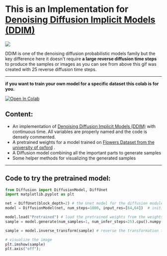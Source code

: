 
# This is an Implementation for [Denoising Diffusion Implicit Models (DDIM)](https://arxiv.org/abs/2010.02502) 
![](https://github.com/mohame54/DDIM-/blob/main/gifs/test.gif)


DDIM is one of the denoising diffusion probabilistic models family but the key difference here it doesn't require **a large reverse diffusion  time steps** to produce the samples or images as you can see from above this gif was created with 25 reverse diffusion time steps.

------------------------------------------------------
**if you want to train your own model for a specific dataset this colab is for you.**

[![Open In Colab](https://colab.research.google.com/assets/colab-badge.svg)](https://colab.research.google.com/drive/1cKkB6RXqs67SmAlRduYuST02hrcCRzG5?usp=sharing)

## Content:
* An implementation of [Denoising Diffusion Implicit Models (DDIM)](https://arxiv.org/abs/2010.02502) with continuous time. All variables are properly named and the code is densely commented.
* A pretrained weights for a model trained on [Flowers Dataset from the  university of oxford](https://www.robots.ox.ac.uk/~vgg/data/flowers/) . 
* A Diffusion model combining all the important parts to generate samples
* Some helper methods for visualizing the generated samples 
--------------------------------------------------------
## Code to try the pretrained model:
```python
from Diffusion import DiffusionModel, DiffUnet 
import matplotlib.pyplot as plt

net = DiffUnet(block_depth=2) # the Unet model for the diffusion module
model = DiffusionModel(net, num_steps=1000, input_res=[64,64])  # initialize the module with 1000 training steps and img size (64, 64)

model.load("Pretrained") # load the pretrained weights from the weights directory
sample = model.generate(num_samples=1, num_infer_steps=25).cpu().numpy().squeeze() # generate one sample with 25 reverse diffusion steps

sample = model.inverse_transform(sample) # reverse the transformation to better visualize the image

# visualize the image
plt.imshow(sample)
plt.axis("off");
```
